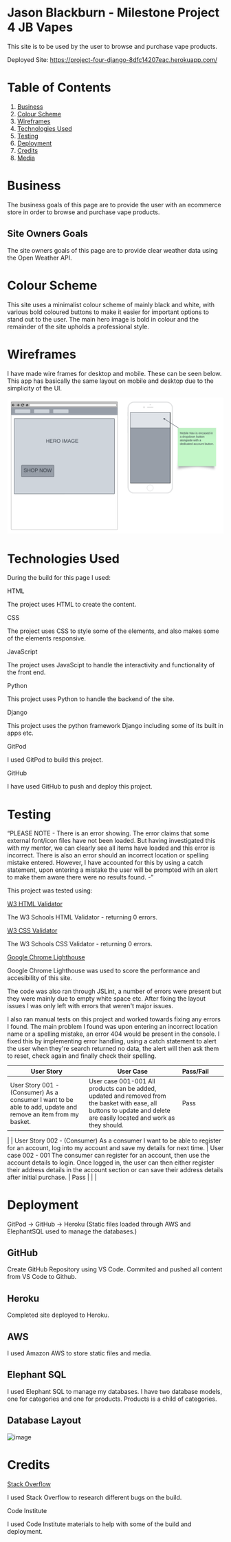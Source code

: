 # Jason Blackburn - Milestone Project 4 JB Vapes

This site is to be used by the user to browse and purchase vape products.

Deployed Site: https://project-four-django-8dfc14207eac.herokuapp.com/

# Table of Contents

1. [Business](#business)
2. [Colour Scheme](#color-scheme)
3. [Wireframes](#wireframes)
4. [Technologies Used](#technologies-used)
5. [Testing](#testing)
6. [Deployment](#deployment)
7. [Credits](#credits)
8. [Media](#media)

# Business <a name="business"></a>

The business goals of this page are to provide the user with an ecommerce store in order to browse and purchase vape products.

## Site Owners Goals

The site owners goals of this page are to provide clear weather data using the Open Weather API.

# Colour Scheme <a name="color-scheme"></a>

This site uses a minimalist colour scheme of mainly black and white, with various bold coloured buttons to make it easier for important options to stand out to the user. The main hero image is bold in colour and the remainder of the site upholds a professional style. 

# Wireframes <a name="wireframes"></a>

I have made wire frames for desktop and mobile. These can be seen below. This app has basically the same layout on mobile and desktop due to the simplicity of the UI.

![image](<readMeImgs/projectFourWireframe.png>)

# Technologies Used <a name="technologies-used"></a>

During the build for this page I used:

HTML

The project uses HTML to create the content.

CSS

The project uses CSS to style some of the elements, and also makes some of the elements responsive.

JavaScript

The project uses JavaScipt to handle the interactivity and functionality of the front end. 

Python

This project uses Python to handle the backend of the site.

Django

This project uses the python framework Django including some of its built in apps etc.

GitPod

I used GitPod to build this project.

GitHub

I have used GitHub to push and deploy this project.

# Testing <a name="testing"></a>

“PLEASE NOTE - There is an error showing. The error claims that some external font/icon files have not been loaded. But having investigated this with my mentor, we can clearly see all items have loaded and this error is incorrect. There is also an error should an incorrect location or spelling mistake entered. However, I have accounted for this by using a catch statement, upon entering a mistake the user will be prompted with an alert to make them aware there were no results found. -”

This project was tested using:

[W3 HTML Validator](https://validator.w3.org/)

The W3 Schools HTML Validator - returning 0 errors.

[W3 CSS Validator](https://jigsaw.w3.org/css-validator/)

The W3 Schools CSS Validator - returning 0 errors.

[Google Chrome Lighthouse](https://developer.chrome.com/docs/lighthouse/overview/)

Google Chrome Lighthouse was used to score the performance and accesibility of this site.

The code was also ran through JSLint, a number of errors were present but they were mainly due to empty white space etc. After fixing the layout issues I was only left with errors that weren't major issues.

I also ran manual tests on this project and worked towards fixing any errors I found. The main problem I found was upon entering an incorrect location name or a spelling mistake, an error 404 would be present in the console. I fixed this by implementing error handling, using a catch statement to alert the user when they're search returned no data, the alert will then ask them to reset, check again and finally check their spelling.

| User Story                                                                                              | User Case                                                                                                                                                      | Pass/Fail |     |     |
| ------------------------------------------------------------------------------------------------------- | -------------------------------------------------------------------------------------------------------------------------------------------------------------- | --------- | --- | --- |
| User Story 001 - (Consumer) As a consumer I want to be able to add, update and remove an item from my basket.    | User case 001-001 All products can be added, updated and removed from the basket with ease, all buttons to update and delete are easily located and work as they should.                        | Pass      |     |     |
|
| User Story 002 - (Consumer) As a consumer I want to be able to register for an account, log into my account and save my details for next time. | User case 002 - 001 The consumer can register for an account, then use the account details to login. Once logged in, the user can then either register their address details in the account section or can save their address details after initial purchase. | Pass      |     |     |

# Deployment <a name="deployment"></a>

GitPod -> GitHub -> Heroku (Static files loaded through AWS and ElephantSQL used to manage the databases.)

## GitHub

Create GitHub Repository using VS Code. Commited and pushed all content from VS Code to Github.

## Heroku

Completed site deployed to Heroku.

## AWS

I used Amazon AWS to store static files and media.

## Elephant SQL

I used Elephant SQL to manage my databases. I have two database models, one for categories and one for products. Products is a child of categories.

## Database Layout

![image](<projectFourDatabaseModel.png>)

# Credits <a name="credits"></a>

[Stack Overflow](https://stackoverflow.com/)

I used Stack Overflow to research different bugs on the build.

Code Institute

I used Code Institute materials to help with some of the build and deployment.


